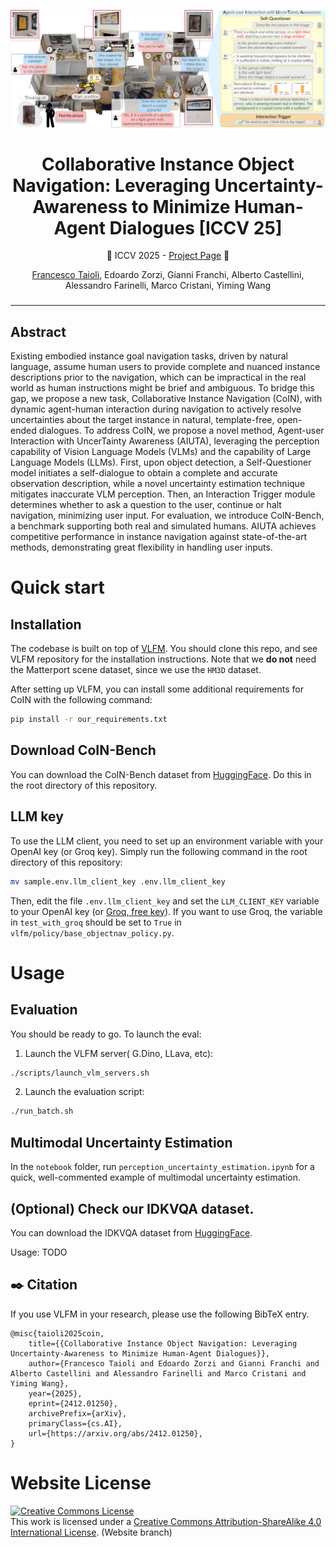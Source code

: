 <p align="center">
  <img src="docs/teaser.jpg" >
  </p>
</p>


<h1 align="center">
Collaborative Instance Object Navigation: Leveraging Uncertainty-Awareness to Minimize Human-Agent Dialogues [ICCV 25]
</h1>

<div>
    <p align="center">
    🎉 ICCV 2025 - <a href="https://intelligolabs.github.io/CoIN">Project Page</a></strong> 🎉 
    </p>
</div>
<div>
    <p align="center">
    <a href='https://francescotaioli.github.io/' target='_blank'>Francesco Taioli</a>,
    Edoardo Zorzi,
    Gianni Franchi,
    Alberto Castellini, Alessandro Farinelli, Marco Cristani, Yiming Wang
    </p>
</div>

<h3 align="center">
<!-- <a href="">Paper</a> | -->
 <!-- <a href="">Video</a> | -->
 <!-- Accepted to
  <a href=""></a></h3> -->


<hr>

<!-- > [!IMPORTANT]
> Consider citing our paper:
> ```BibTeX

>   ``` -->


## Abstract
Existing embodied instance goal navigation tasks, driven by natural language, assume human users to provide complete and nuanced instance descriptions prior to the navigation, which can be impractical in the real world as human instructions might be brief and ambiguous. To bridge this gap, we propose a new task, Collaborative Instance Navigation (CoIN), with dynamic agent-human interaction during navigation to actively resolve uncertainties about the target instance in natural, template-free, open-ended dialogues. To address CoIN, we propose a novel method, Agent-user Interaction with UncerTainty Awareness (AIUTA), leveraging the perception capability of Vision Language Models (VLMs) and the capability of Large Language Models (LLMs). First, upon object detection, a Self-Questioner model initiates a self-dialogue to obtain a complete and accurate observation description, while a novel uncertainty estimation technique mitigates inaccurate VLM perception. Then, an Interaction Trigger module determines whether to ask a question to the user, continue or halt navigation, minimizing user input. For evaluation, we introduce CoIN-Bench, a benchmark supporting both real and simulated humans. AIUTA achieves competitive performance in instance navigation against state-of-the-art methods, demonstrating great flexibility in handling user inputs.

# Quick start

## Installation
The codebase is built on top of [VLFM](https://github.com/bdaiinstitute/vlfm). You should clone this repo, and see VLFM repository for the installation instructions. Note that we **do not** need the Matterport scene dataset, since we use the ```HM3D``` dataset.

After setting up VLFM, you can install some additional requirements for CoIN with the following command:
```bash
pip install -r our_requirements.txt
```
## Download CoIN-Bench
You can download the CoIN-Bench dataset from [HuggingFace](https://huggingface.co/datasets/ftaioli/CoIN-Bench). Do this in the root directory of this repository.

## LLM key
To use the LLM client, you need to set up an environment variable with your OpenAI key (or Groq key).
Simply run the following command in the root directory of this repository:
```bash
mv sample.env.llm_client_key .env.llm_client_key
```
Then, edit the file `.env.llm_client_key` and set the `LLM_CLIENT_KEY` variable to your OpenAI key (or [Groq, free key](https://groq.com/)).
If you want to use Groq, the variable in ```test_with_groq``` should be set to ```True``` in ```vlfm/policy/base_objectnav_policy.py```.

# Usage
## Evaluation
You should be ready to go. To launch the eval:
1. Launch the VLFM server( G.Dino, LLava, etc):
```bash
./scripts/launch_vlm_servers.sh
```
2. Launch the evaluation script:
```bash
./run_batch.sh
```
## Multimodal Uncertainty Estimation
In the ```notebook``` folder, run ```perception_uncertainty_estimation.ipynb``` for a quick, well-commented example of multimodal uncertainty estimation.

## (Optional) Check our IDKVQA dataset.
You can download the IDKVQA dataset from [HuggingFace](https://huggingface.co/datasets/ftaioli/IDKVQA).

Usage: TODO

## :black_nib: Citation

If you use VLFM in your research, please use the following BibTeX entry.

```
@misc{taioli2025coin,
    title={{Collaborative Instance Object Navigation: Leveraging Uncertainty-Awareness to Minimize Human-Agent Dialogues}}, 
    author={Francesco Taioli and Edoardo Zorzi and Gianni Franchi and Alberto Castellini and Alessandro Farinelli and Marco Cristani and Yiming Wang},
    year={2025},
    eprint={2412.01250},
    archivePrefix={arXiv},
    primaryClass={cs.AI},
    url={https://arxiv.org/abs/2412.01250}, 
}
```

# Website License
<a rel="license" href="http://creativecommons.org/licenses/by-sa/4.0/"><img alt="Creative Commons License" style="border-width:0" src="https://i.creativecommons.org/l/by-sa/4.0/88x31.png" /></a><br />This work is licensed under a <a rel="license" href="http://creativecommons.org/licenses/by-sa/4.0/">Creative Commons Attribution-ShareAlike 4.0 International License</a>. (Website branch)
